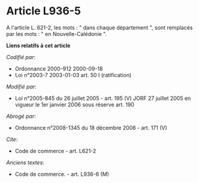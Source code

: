 # Article L936-5

A l'article L. 621-2, les mots : " dans chaque département ", sont remplacés par les mots : " en Nouvelle-Calédonie ".

**Liens relatifs à cet article**

_Codifié par_:

  - Ordonnance 2000-912 2000-09-18
  - Loi n°2003-7 2003-01-03 art. 50 I (ratification)

_Modifié par_:

  - Loi n°2005-845 du 26 juillet 2005 - art. 195 (V) JORF 27 juillet 2005 en vigueur le 1er janvier 2006 sous réserve art. 190

_Abrogé par_:

  - Ordonnance n°2008-1345 du 18 décembre 2008 - art. 171 (V)

_Cite_:

  - Code de commerce - art. L621-2

_Anciens textes_:

  - Code de commerce. - art. L936-6 (M)
